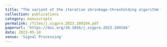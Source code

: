 ```yaml
---
title: "The variant of the iterative shrinkage-thresholding algorithm for minimization of the ℓ1 over ℓ∞ norms"
collection: publications
category: manuscripts
permalink: /files/j.sigpro.2023.109104.pdf
paperurl: 'https://doi.org/10.1016/j.sigpro.2023.109104'
date: 2023-05-18
venue: 'Signal Processing'
---
```

